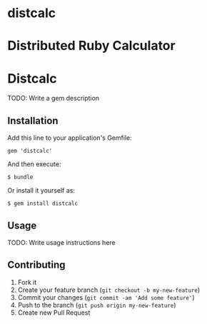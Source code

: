 distcalc
========

Distributed Ruby Calculator
=======
# Distcalc

TODO: Write a gem description

## Installation

Add this line to your application's Gemfile:

    gem 'distcalc'

And then execute:

    $ bundle

Or install it yourself as:

    $ gem install distcalc

## Usage

TODO: Write usage instructions here

## Contributing

1. Fork it
2. Create your feature branch (`git checkout -b my-new-feature`)
3. Commit your changes (`git commit -am 'Add some feature'`)
4. Push to the branch (`git push origin my-new-feature`)
5. Create new Pull Request
